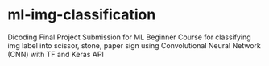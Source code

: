 # ml-img-classification
 Dicoding Final Project Submission for ML Beginner Course for classifying img label into scissor, stone, paper sign using Convolutional Neural Network (CNN) with TF and  Keras API
